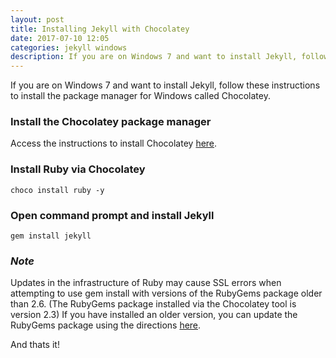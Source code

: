 ```yaml
---
layout: post
title: Installing Jekyll with Chocolatey
date: 2017-07-10 12:05
categories: jekyll windows
description: If you are on Windows 7 and want to install Jekyll, follow these instructions to install the package manager for Windows called Chocolatey.
---
```


If you are on Windows 7 and want to install Jekyll, follow these instructions to install the package manager for Windows called Chocolatey.

### Install the Chocolatey package manager
Access the instructions to install Chocolatey [here](https://chocolatey.org/install).

### Install Ruby via Chocolatey
    choco install ruby -y

### Open command prompt and install Jekyll
    gem install jekyll

### *Note*
Updates in the infrastructure of Ruby may cause SSL errors when attempting to use gem install with versions of the RubyGems package older than 2.6. (The RubyGems package installed via the Chocolatey tool is version 2.3) If you have installed an older version, you can update the RubyGems package using the directions [here](http://guides.rubygems.org/ssl-certificate-update/#installing-using-update-packages).

And thats it!
